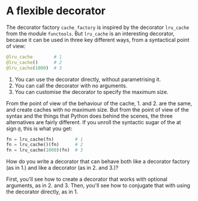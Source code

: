 # A flexible decorator

The decorator factory `cache_factory` is inspired by the decorator `lru_cache` from the module `functools`.
But `lru_cache` is an interesting decorator, because it can be used in three key different ways, from a syntactical point of view:

```python
@lru_cache        # 1
@lru_cache()      # 2
@lru_cache(1000)  # 3
```

 1. You can use the decorator directly, without parametrising it.
 2. You can call the decorator with no arguments.
 3. You can customise the decorator to specify the maximum size.

From the point of view of the behaviour of the cache, 1. and 2. are the same, and create caches with no maximum size.
But from the point of view of the syntax and the things that Python does behind the scenes, the three alternatives are fairly different.
If you unroll the syntactic sugar of the at sign `@`, this is what you get:

```python
fn = lru_cache(fn)        # 1
fn = lru_cache()(fn)      # 2
fn = lru_cache(1000)(fn)  # 3
```

How do you write a decorator that can behave both like a decorator factory (as in 1.) and like a decorator (as in 2. and 3.)?

First, you'll see how to create a decorator that works with optional arguments, as in 2. and 3.
Then, you'll see how to conjugate that with using the decorator directly, as in 1.
